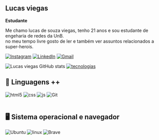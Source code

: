 ## Lucas viegas

**Estudante**

Me chamo lucas de souza viegas, tenho 21 anos e sou estudante de engeharia de redes da UnB.                               
no meu tempo livre gosto de ler e também ver assuntos relacionados a super-herois.

[![Instagram](https://img.shields.io/badge/Instagram-E4405F?style=for-the-badge&logo=instagram&logoColor=white)](https://www.instagram.com/lucas._viegas/)
[![LinkedIn](https://img.shields.io/badge/LinkedIn-0077B5?style=for-the-badge&logo=linkedin&logoColor=white)](https://www.linkedin.com/in/lucas-vi%C3%A9gas-296393224/)
[![Gmail](https://img.shields.io/badge/Gmail-D14836?style=for-the-badge&logo=gmail&logoColor=white)](lucasviegas180@gmail.com)

![Lucas viegas GitHub stats](https://github-readme-stats.vercel.app/api?username=lucassviegas&show_icons=true&theme=dark)
[![tecnologias](https://github-readme-stats.vercel.app/api/top-langs/?username=lucassviegas&theme=dark&layout=compact&custom_title=Tecnologias&langs_count=9)](https://giyhub.com/lucassviegas/github-readme-stats)


## 🤖 Linguagens ++
<div style="display: inline_block">
  <img align="center" alt="html5" src="https://img.shields.io/badge/HTML5-E34F26?style=for-the-badge&logo=html5&logoColor=white" />
  <img align="center" alt="css" src="https://img.shields.io/badge/CSS3-1572B6?style=for-the-badge&logo=css3&logoColor=white" />
  <img align="center" alt="js" src="https://img.shields.io/badge/JavaScript-F7DF1E?style=for-the-badge&logo=javascript&logoColor=black" />
  <img align="center" alt="Git" src="https://img.shields.io/badge/GIT-E44C30?style=for-the-badge&logo=git&logoColor=white"/>
</div><br/>


## 🖥️ Sistema operacional e navegador
<div style="display: inline_block">
   <img align="center" alt="Ubuntu" src = "https://img.shields.io/badge/Ubuntu-E95420?style=for-the-badge&logo=ubuntu&logoColor=white"/>
   <img align="center" alt="linux" src ="https://img.shields.io/badge/Linux-FCC624?style=for-the-badge&logo=linux&logoColor=black">
   <img align="center" alt="Brave" src = "https://img.shields.io/badge/Brave-FF1B2D?style=for-the-badge&logo=Brave&logoColor=white">
 
</div><br/>



